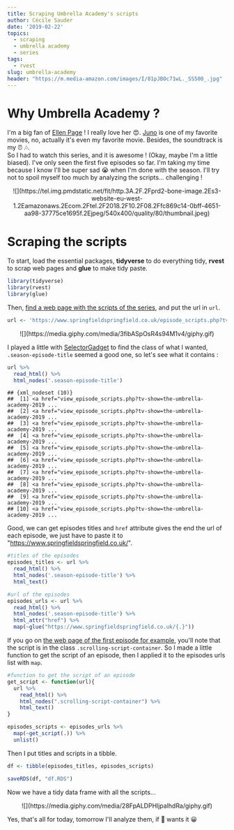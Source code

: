 ```yaml
---
title: Scraping Umbrella Academy's scripts
author: Cécile Sauder
date: '2019-02-22'
topics:
  - scraping
  - umbrella academy
  - series
tags:
  - rvest
slug: umbrella-academy
header: "https://m.media-amazon.com/images/I/81pJBOc71wL._SS500_.jpg"
---
```




# Why Umbrella Academy ?   

I'm a big fan of [Ellen Page](https://en.wikipedia.org/wiki/Ellen_Page) ! I really love her 😍. [Juno](https://www.imdb.com/title/tt0467406/) is one of my favorite movies, no, actually it's even my favorite movie. Besides, the soundtrack is my ⏰ 🎶.   
So I had to watch this series, and it is awesome ! (Okay, maybe I'm a little biased). I've only seen the first five episodes so far. I'm taking my time because I know I'll be super sad 😭 when I'm done with the season. I'll try not to spoil myself too much by analyzing the scripts... challenging !  

<p align="center">
![](https://tel.img.pmdstatic.net/fit/http.3A.2F.2Fprd2-bone-image.2Es3-website-eu-west-1.2Eamazonaws.2Ecom.2Ftel.2F2018.2F10.2F08.2Ffc869c14-0bff-4651-aa98-37775ce1695f.2Ejpeg/540x400/quality/80/thumbnail.jpeg)
</p>

# Scraping the scripts

To start, load the essential packages, **tidyverse** to do everything tidy, **rvest** to scrap web pages and **glue** to make tidy paste. 


```r
library(tidyverse)
library(rvest)
library(glue)
```

Then, [find a web page with the scripts of the series](http://lmgtfy.com/?q=script+umbrella+academy), and put the url in `url`.

```r
url <- 'https://www.springfieldspringfield.co.uk/episode_scripts.php?tv-show=the-umbrella-academy-2019&season=1'
```

<p align="center">
![](https://media.giphy.com/media/3fibASpOsR4s94M1v4/giphy.gif)
</p>

I played a little with [SelectorGadget](https://selectorgadget.com/) to find the class of what I wanted, `.season-episode-title` seemed a good one, so let's see what it contains :


```r
url %>%
  read_html() %>%
  html_nodes('.season-episode-title')
```

```
## {xml_nodeset (10)}
##  [1] <a href="view_episode_scripts.php?tv-show=the-umbrella-academy-2019 ...
##  [2] <a href="view_episode_scripts.php?tv-show=the-umbrella-academy-2019 ...
##  [3] <a href="view_episode_scripts.php?tv-show=the-umbrella-academy-2019 ...
##  [4] <a href="view_episode_scripts.php?tv-show=the-umbrella-academy-2019 ...
##  [5] <a href="view_episode_scripts.php?tv-show=the-umbrella-academy-2019 ...
##  [6] <a href="view_episode_scripts.php?tv-show=the-umbrella-academy-2019 ...
##  [7] <a href="view_episode_scripts.php?tv-show=the-umbrella-academy-2019 ...
##  [8] <a href="view_episode_scripts.php?tv-show=the-umbrella-academy-2019 ...
##  [9] <a href="view_episode_scripts.php?tv-show=the-umbrella-academy-2019 ...
## [10] <a href="view_episode_scripts.php?tv-show=the-umbrella-academy-2019 ...
```

Good, we can get episodes titles and `href` attribute gives the end the url of each episode, we just have to paste it to "https://www.springfieldspringfield.co.uk/". 


```r
#titles of the episodes
episodes_titles <- url %>%
  read_html() %>%
  html_nodes('.season-episode-title') %>%
  html_text()

#url of the episodes
episodes_urls <- url %>%
  read_html() %>%
  html_nodes('.season-episode-title') %>%
  html_attr("href") %>%
  map(~glue("https://www.springfieldspringfield.co.uk/{.}")) 
```

If you go on [the web page of the first episode for example](https://www.springfieldspringfield.co.uk/view_episode_scripts.php?tv-show=the-umbrella-academy-2019&episode=s01e01), you'll note that the script is in the class `.scrolling-script-container`. So I made a little function to get the script of an episode, then I applied it to the episodes urls list with `map`.


```r
#function to get the script of an episode
get_script <- function(url){
  url %>%
    read_html() %>%
    html_nodes(".scrolling-script-container") %>%
    html_text()
}

episodes_scripts <- episodes_urls %>%
  map(~get_script(.)) %>%
  unlist()
```

Then I put titles and scripts in a tibble.


```r
df <- tibble(episodes_titles, episodes_scripts)

saveRDS(df, "df.RDS")
```

Now we have a tidy data frame with all the scripts... 

<p align="center">
![](https://media.giphy.com/media/28FpALDPHljpalhdRa/giphy.gif)
</p>

Yes, that's all for today, tomorrow I'll analyze them, if 👶 wants it 😀
